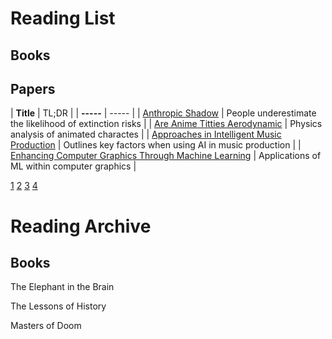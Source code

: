 # Reading List
## Books

## Papers
| **Title**                                                 | TL;DR                                                   |
| **-----**                                                 | -----                                                   |
| [Anthropic Shadow](1)                                     | People underestimate the likelihood of extinction risks |
| [Are Anime Titties Aerodynamic](2)                        | Physics analysis of animated charactes                  |
| [Approaches in Intelligent Music Production](3)           | Outlines key factors when using AI in music production  |
| [Enhancing Computer Graphics Through Machine Learning](4) | Applications of ML within computer graphics             |

[1](https://drive.google.com/file/d/1CdqFvo-hDwFoHXDCZ-oaOmjHmBvpM2R0/view)
[2](https://drive.google.com/file/d/1mXgI4B01YK_yfwjcJmrxJX9fBS-vI8zs/view)
[3](drive.google.com/file/d/18VdhLO0VRnI_LtWbndLI9JpYDInsc2aj/view)
[4](https://drive.google.com/file/d/18VdhLO0VRnI_LtWbndLI9JpYDInsc2aj/view)

# Reading Archive
## Books
The Elephant in the Brain

The Lessons of History

Masters of Doom
